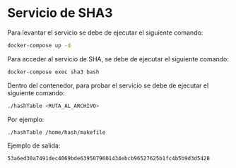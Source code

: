 # Servicio de SHA3

Para levantar el servicio se debe de ejecutar el siguiente comando:

```bash
docker-compose up -d
```

Para acceder al servicio de SHA, se debe de ejecutar el siguiente comando:

```bash
docker-compose exec sha3 bash
```

Dentro del contenedor, para probar el servicio se debe de ejecutar el siguiente comando:

```bash
./hashTable <RUTA_AL_ARCHIVO>
```

Por ejemplo:


```bash
./hashTable /home/hash/makefile
```

Ejemplo de salida:

```bash
53a6ed30a7491dec4069bde6395079601434ebcb96527625b1fc4b5b9d3d5428
```